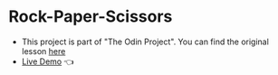# Rock-Paper-Scissors
- This project is part of "The Odin Project". You can find the original lesson [here](https://www.theodinproject.com/lessons/foundations-rock-paper-scissors)
- [Live Demo](https://causadev.github.io/rock-paper-scissors/) 👈
